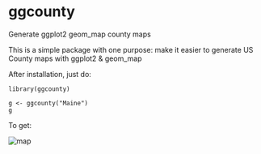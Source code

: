 ggcounty
========

Generate ggplot2 geom_map county maps

This is a simple package with one purpose: make it easier to generate US County maps with ggplot2 & geom_map

After installation, just do:

    library(ggcounty)
    
    g <- ggcounty("Maine")
    g
    
To get:

![map](https://rawgit.com/hrbrmstr/ggcounty/master/maine.svg)
